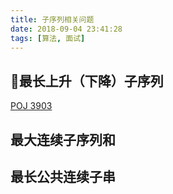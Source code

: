 ```yaml
---
title: 子序列相关问题
date: 2018-09-04 23:41:28
tags: [算法, 面试]
---
```

## 最长上升（下降）子序列

[POJ 3903](http://poj.org/problem?id=3903)

## 最大连续子序列和

## 最长公共连续子串
